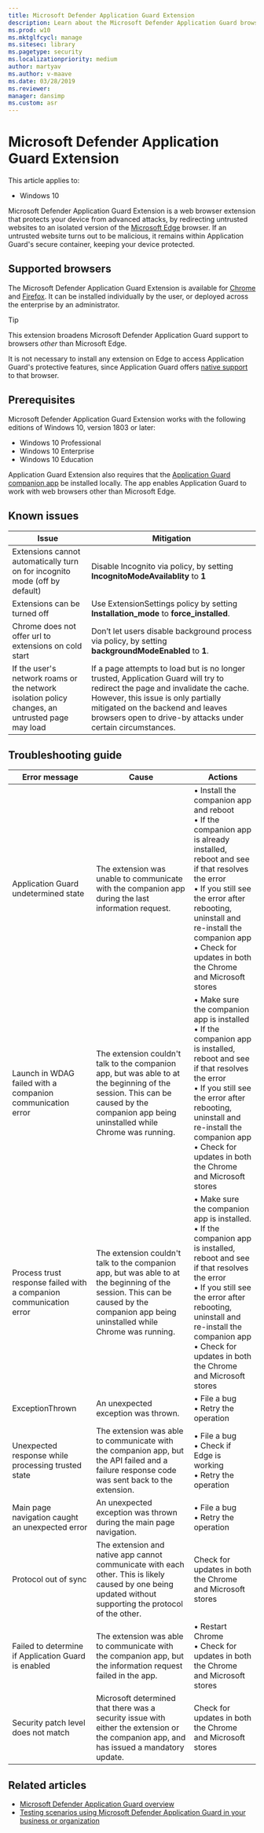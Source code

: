 ```yaml
---
title: Microsoft Defender Application Guard Extension
description: Learn about the Microsoft Defender Application Guard browser extension for Chrome, and how you can manage it for yourself and your users.
ms.prod: w10
ms.mktglfcycl: manage
ms.sitesec: library
ms.pagetype: security
ms.localizationpriority: medium
author: martyav
ms.author: v-maave
ms.date: 03/28/2019
ms.reviewer: 
manager: dansimp
ms.custom: asr
---
```


# Microsoft Defender Application Guard Extension

This article applies to:

- Windows 10

Microsoft Defender Application Guard Extension is a web browser extension that protects your device from advanced attacks, by redirecting untrusted websites to an isolated version of the [Microsoft Edge](https://www.microsoft.com/en-us/edge) browser. If an untrusted website turns out to be malicious, it remains within Application Guard's secure container, keeping your device protected.

## Supported browsers

The Microsoft Defender Application Guard Extension is available for [Chrome](https://chrome.google.com/webstore/detail/application-guard-extensi/mfjnknhkkiafjajicegabkbimfhplplj/) and [Firefox](https://addons.mozilla.org/en-US/firefox/addon/application-guard-extension/). It can be installed individually by the user, or deployed across the enterprise by an administrator.

> [!TIP]
> This extension broadens Microsoft Defender Application Guard support to browsers *other* than Microsoft Edge. 
>
> It is not necessary to install any extension on Edge to access Application Guard's protective features, since Application Guard offers [native support](https://docs.microsoft.com/deployedge/microsoft-edge-security-windows-defender-application-guard) to that browser.

## Prerequisites

Microsoft Defender Application Guard Extension works with the following editions of Windows 10, version 1803 or later:

- Windows 10 Professional
- Windows 10 Enterprise
- Windows 10 Education

Application Guard Extension also requires that the [Application Guard companion app](https://www.microsoft.com/en-gb/p/windows-defender-application-guard-companion/9n8gnlc8z9c8?activetab=pivot:overviewtab) be installed locally. The app enables Application Guard to work with web browsers other than Microsoft Edge.

## Known issues

Issue | Mitigation
-|-
Extensions cannot automatically turn on for incognito mode (off by default) | Disable Incognito via policy, by setting **IncognitoModeAvailablity** to **1**
Extensions can be turned off | Use ExtensionSettings policy by setting **Installation_mode** to **force_installed**.
Chrome does not offer url to extensions on cold start | Don’t let users disable background process via policy, by setting **backgroundModeEnabled** to **1**.
If the user's network roams or the network isolation policy changes, an untrusted page may load | If a page attempts to load but is no longer trusted, Application Guard will try to redirect the page and invalidate the cache. However, this issue is only partially mitigated on the backend and leaves browsers open to drive-by attacks under certain circumstances.


## Troubleshooting guide

<!-- The in-line HTML in the table is less than ideal, but MarkDown balks at return characters within table cells -->

Error message | Cause | Actions
-|-|-
Application Guard undetermined state | The extension was unable to communicate with the companion app during the last information request. | &bull; Install the companion app and reboot</br> &bull; If the companion app is already installed, reboot and see if that resolves the error</br> &bull; If you still see the error after rebooting, uninstall and re-install the companion app</br> &bull; Check for updates in both the Chrome and Microsoft stores
Launch in WDAG failed with a companion communication error | The extension couldn't talk to the companion app, but was able to at the beginning of the session. This can be caused by the companion app being uninstalled while Chrome was running. | &bull; Make sure the companion app is installed </br> &bull; If the companion app is installed, reboot and see if that resolves the error </br> &bull; If you still see the error after rebooting, uninstall and re-install the companion app </br> &bull; Check for updates in both the Chrome and Microsoft stores
Process trust response failed with a companion communication error | The extension couldn't talk to the companion app, but was able to at the beginning of the session. This can be caused by the companion app being uninstalled while Chrome was running.| &bull; Make sure the companion app is installed. </br> &bull; If the companion app is installed, reboot and see if that resolves the error </br> &bull; If you still see the error after rebooting, uninstall and re-install the companion app </br> &bull; Check for updates in both the Chrome and Microsoft stores
ExceptionThrown | An unexpected exception was thrown. | &bull; File a bug </br> &bull; Retry the operation
Unexpected response while processing trusted state | The extension was able to communicate with the companion app, but the API failed and a failure response code was sent back to the extension. | &bull; File a bug </br> &bull; Check if Edge is working </br> &bull; Retry the operation
Main page navigation caught an unexpected error	| An unexpected exception was thrown during the main page navigation. | &bull; File a bug </br> &bull; Retry the operation
Protocol out of sync | The extension and native app cannot communicate with each other. This is likely caused by one being updated without supporting the protocol of the other. | Check for updates in both the Chrome and Microsoft stores
Failed to determine if Application Guard is enabled	| The extension was able to communicate with the companion app, but the information request failed in the app. | &bull; Restart Chrome </br> &bull; Check for updates in both the Chrome and Microsoft stores
Security patch level does not match	| Microsoft determined that there was a security issue with either the extension or the companion app, and has issued a mandatory update. | Check for updates in both the Chrome and Microsoft stores

## Related articles

- [Microsoft Defender Application Guard overview](md-app-guard-overview.md)
- [Testing scenarios using Microsoft Defender Application Guard in your business or organization](test-scenarios-md-app-guard.md)
